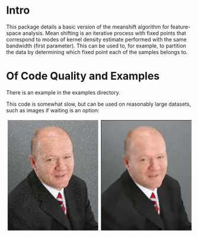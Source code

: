 # Intro

This package details a basic version of the meanshift algorithm for
feature-space analysis. Mean shifting is an iterative process with
fixed points that correspond to 
modes of kernel density estimate performed
with the same bandwidth (first parameter). This 
can be used to, for example, to partition the data by
determining which fixed point each of the samples belongs to.

# Of Code Quality and Examples

There is an example in the examples directory.

This code is somewhat slow, but can be used on reasonably large datasets,
such as images if waiting is an option:

![Using meanshift for noise reduction](http://github.com/aleator/Meanshift/raw/master/Examples/meanshift-filter.png)

